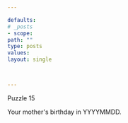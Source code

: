 ```yaml
---

defaults:
# _posts
- scope:
path: ""
type: posts
values:
layout: single



---
```


Puzzle 15

Your mother's birthday in YYYYMMDD.







